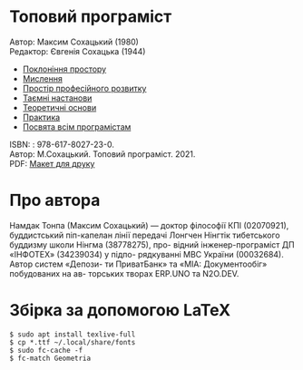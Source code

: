 # Топовий програміст

Автор: Максим Сохацький (1980)<br>
Редактор: Євгенія Сохацька (1944)

* <a href="https://tonpa.guru/stream/2022/2020-07-22 Топовый программист 1.htm">Поклоніння простору</a><br>
* <a href="https://tonpa.guru/stream/2022/2020-07-23 Топовый программист 2.htm">Мислення</a><br>
* <a href="https://tonpa.guru/stream/2022/2020-12-03 Топовый программист 3.htm">Простір професійного розвитку</a><br>
* <a href="https://tonpa.guru/stream/2022/2021-09-01 Топовый программист 5.htm">Таємні настанови</a><br>
* <a href="https://tonpa.guru/stream/2022/2021-04-30 Метафилософия.htm">Теоретичні основи</a><br>
* <a href="https://tonpa.guru/stream/2022/2021-09-01 Топовый программист 6.htm">Практика</a><br>
* <a href="#">Посвята всім програмістам</a><br>

ISBN: : 978-617-8027-23-0.<br>
Автор: М.Сохацький. Топовий програміст. 2021.<br>
PDF: <a href="https://longchenpa.github.io/top/texts/top.pdf">Макет для друку</a>

# Про автора

Намдак Тонпа (Максим Сохацький) — доктор філософії КПІ
(02070921), буддистський піп-капелан лінії передачі Лонгчен
Нінгтік тибетського буддизму школи Нінгма (38778275), про-
відний інженер-програміст ДП «ІНФОТЕХ» (34239034) у підпо-
рядкуванні МВС України (00032684). Автор систем «Депози-
ти ПриватБанк» та «МІА: Документообіг» побудованих на ав-
торських творах ERP.UNO та N2O.DEV.

# Збірка за допомогою LaTeX

```
$ sudo apt install texlive-full
$ cp *.ttf ~/.local/share/fonts
$ sudo fc-cache -f
$ fc-match Geometria
```


